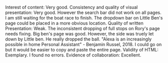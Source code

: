 Interest of content:
Very good. 
Consistency and quality of visual presentation:
Very good. However the search bar did not work on all pages. I am still waiting for the boat race to finish. The dropdown bar on Little Ben's page could be placed in a more obvious location.
Quality of written Presentation:
Weak. The inconsistent dropping of full stops on Rory's page needs fixing. Big ben's page was good. However, the side was truely let down by Little ben. He really dropped the ball. "Alexa is an increasingly possible in home Personal Assistant" - Benjamin Russel, 2018. I could go on but it would be easier to copy and paste the entire page. 
Validity of HTML:
Exemplary. I found no errors.
Evidence of collaboration:
Excellent.